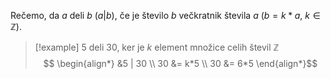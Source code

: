 Rečemo, da $a$ deli $b$ ($a | b$), če je število $b$ večkratnik števila $a$ ($b = k * a$, $k \in \mathbb{Z}$).

> [!example]
> 5 deli 30, ker je $k$ element množice celih števil $\mathbb{Z}$
> $$     \begin{align*} &5 | 30 \\ 
>    30 &= k*5 \\
>   30 &= 6*5
>   \end{align*}$$
